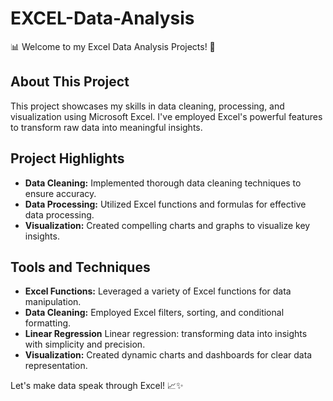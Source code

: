 # EXCEL-Data-Analysis

📊 Welcome to my Excel Data Analysis Projects! 🚀

## About This Project

This project showcases my skills in data cleaning, processing, and visualization using Microsoft Excel.
I've employed Excel's powerful features to transform raw data into meaningful insights.

## Project Highlights

- **Data Cleaning:** Implemented thorough data cleaning techniques to ensure accuracy.
- **Data Processing:** Utilized Excel functions and formulas for effective data processing.
- **Visualization:** Created compelling charts and graphs to visualize key insights.

## Tools and Techniques

- **Excel Functions:** Leveraged a variety of Excel functions for data manipulation.
- **Data Cleaning:** Employed Excel filters, sorting, and conditional formatting.
- **Linear Regression** Linear regression: transforming data into insights with simplicity and precision.
- **Visualization:** Created dynamic charts and dashboards for clear data representation.

Let's make data speak through Excel! 📈✨
